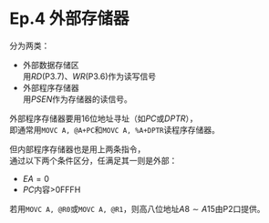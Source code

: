 # Ep.4 外部存储器

分为两类：

* 外部数据存储区  
  用$RD$(P3.7)、$WR$(P3.6)作为读写信号
* 外部程序存储器  
  用$PSEN$作为存储器的读信号。  

外部程序存储器要用16位地址寻址（如$PC$或$DPTR$），  
即通常用`MOVC A, @A+PC`和`MOVC A, %A+DPTR`读程序存储器。

但内部程序存储器也是用上两条指令，  
通过以下两个条件区分，任满足其一则是外部：

* $EA=0$
* $PC$内容$>$0FFFH

若用`MOVC A, @R0`或`MOVC A, @R1`，则高八位地址$A8\sim A15$由P2口提供。

